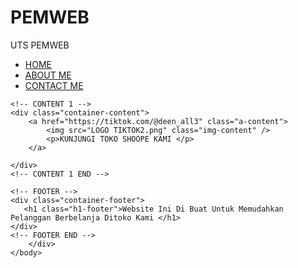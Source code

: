 # PEMWEB
UTS PEMWEB
<html>
    <head>
        <title>Faris Store</title>
        <link rel ="stylesheet" href="style.css" />
    </head>
    <body>
        <div class="container">
    <!-- NAVIGATION BAR -->
    <div class="container-navbar">
        <ul class="ul-navbar">
            <li class="li-navbar">
                <a href="index.html" class="a-navbar">HOME</a>
            </li>
            <li class="li-navbar">
                <a href="about.html" class="a-navbar">ABOUT ME</a>
            </li>
            <li class="li-navbar">
                <a href="contact.html" class="a-navbar">CONTACT ME</a>
            </li>
        </ul>
    </div>
    <!-- NAVIGATION BAR SELESAI -->

    <!-- CONTENT 1 -->
    <div class="container-content">
        <a href="https://tiktok.com/@deen_all3" class="a-content">
            <img src="LOGO TIKTOK2.png" class="img-content" />
            <p>KUNJUNGI TOKO SHOOPE KAMI </p>
        </a>

    </div>
    <!-- CONTENT 1 END -->

    <!-- FOOTER -->
    <div class="container-footer">
       <h1 class="h1-footer">Website Ini Di Buat Untuk Memudahkan Pelanggan Berbelanja Ditoko Kami </h1>
    </div>
    <!-- FOOTER END -->
        </div>
    </body>
</html>
